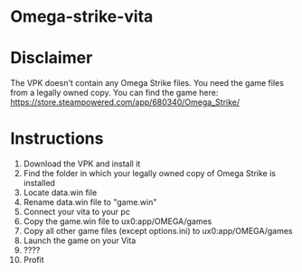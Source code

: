 # Omega-strike-vita

# Disclaimer
The VPK doesn't contain any Omega Strike files. You need the game files from a legally owned copy. You can find the game here: https://store.steampowered.com/app/680340/Omega_Strike/

# Instructions
1. Download the VPK and install it
2. Find the folder in which your legally owned copy of Omega Strike is installed
3. Locate data.win file
4. Rename data.win file to "game.win"
5. Connect your vita to your pc
6. Copy the game.win file to ux0:app/OMEGA/games
7. Copy all other game files (except options.ini) to ux0:app/OMEGA/games
8. Launch the game on your Vita
9. ????
10. Profit
